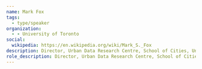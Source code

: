 ```yaml
---
name: Mark Fox
tags:
  - type/speaker
organization:
  - - University of Toronto
social:
  wikipedia: https://en.wikipedia.org/wiki/Mark_S._Fox
description: Director, Urban Data Research Centre, School of Cities, University of Toronto; Distinguished Professor of Urban Systems Engineering.
role_description: Director, Urban Data Research Centre, School of Cities
---
```

